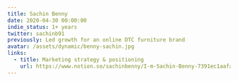 ```yaml
---
title: Sachin Benny
date: 2020-04-30 00:00:00
indie_status: 1+ years
twitter: sachinb91
previously: Led growth for an online DTC furniture brand
avatar: /assets/dynamic/benny-sachin.jpg
links:
  - title: Marketing strategy & positioning
    url: https://www.notion.so/sachinbenny/I-m-Sachin-Benny-7391ec1aafa94af28599a2b089c4bf35    
---
```

